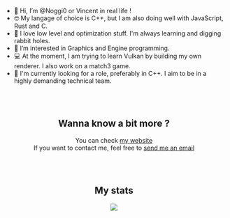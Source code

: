 - 👋 Hi, I’m @Noggi0 or Vincent in real life !
- 🤓 My langage of choice is C++, but I am also doing well with JavaScript, Rust and C.
- 🧠 I love low level and optimization stuff. I'm always learning and digging rabbit holes.
- 👀 I’m interested in Graphics and Engine programming.
- 💻 At the moment, I am trying to learn Vulkan by building my own renderer. I also work on a match3 game.
- 🌱 I'm currently looking for a role, preferably in C++. I aim to be in a highly demanding technical team.

<br><br>

<h2 align="center">Wanna know a bit more ?</h2> 
<p align="center">
  You can check <a href="https://www.vincent-son.dev" target="_blank">my website</a><br>
  If you want to contact me, feel free to <a href="mailto:vincent1.son@epitech.eu">send me an email</a>
</p>

<br><br>

<h2 align="center">My stats</h2> 
<p align="center">
  <img src="https://github-readme-stats-zeta-wine.vercel.app/api/top-langs/?username=Noggi0&hide=makefile&theme=onedark"><br>
</p>

<!---
 <img src="https://github-readme-stats.vercel.app/api?username=Noggi0&show_icons=true&theme=synthwave&hide_title=true&include_all_commits=true" /><br>
Noggi0/Noggi0 is a ✨ special ✨ repository because its `README.md` (this file) appears on your GitHub profile.
You can click the Preview link to take a look at your changes.
--->
